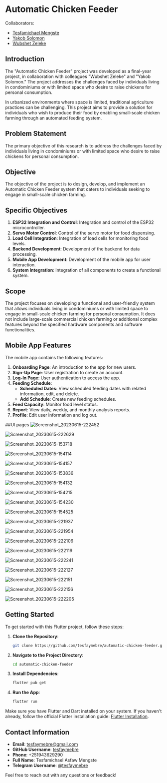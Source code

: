 # Automatic Chicken Feeder

Collaborators:
- [Tesfamichael Mengste](https://github.com/tesfaymebre)
- [Yakob Solomon](https://github.com/yakobsolo)
- [Wubshet Zeleke](https://github.com/wubeZ)

## Introduction

The "Automatic Chicken Feeder" project was developed as a final-year project, in collaboration with colleagues "Wubshet Zeleke" and "Yakob Solomon." The project addresses the challenges faced by individuals living in condominiums or with limited space who desire to raise chickens for personal consumption.

In urbanized environments where space is limited, traditional agriculture practices can be challenging. This project aims to provide a solution for individuals who wish to produce their food by enabling small-scale chicken farming through an automated feeding system.

## Problem Statement

The primary objective of this research is to address the challenges faced by individuals living in condominiums or with limited space who desire to raise chickens for personal consumption.

## Objective

The objective of the project is to design, develop, and implement an Automatic Chicken Feeder system that caters to individuals seeking to engage in small-scale chicken farming.

## Specific Objectives

1. **ESP32 Integration and Control**: Integration and control of the ESP32 microcontroller.
2. **Servo Motor Control**: Control of the servo motor for food dispensing.
3. **Load Cell Integration**: Integration of load cells for monitoring food levels.
4. **Backend Development**: Development of the backend for data processing.
5. **Mobile App Development**: Development of the mobile app for user interaction.
6. **System Integration**: Integration of all components to create a functional system.

## Scope

The project focuses on developing a functional and user-friendly system that allows individuals living in condominiums or with limited space to engage in small-scale chicken farming for personal consumption. It does not include large-scale commercial chicken farming or additional complex features beyond the specified hardware components and software functionalities.

## Mobile App Features

The mobile app contains the following features:

1. **Onboarding Page**: An introduction to the app for new users.
2. **Sign-Up Page**: User registration to create an account.
3. **Log-In Page**: User authentication to access the app.
4. **Feeding Schedule**:
   - **Scheduled Dates**: View scheduled feeding dates with related information, edit, and delete.
   - **Add Schedule**: Create new feeding schedules.
5. **Feed Capacity**: Monitor food level status.
6. **Report**: View daily, weekly, and monthly analysis reports.
7. **Profile**: Edit user information and log out.

##UI pages 
![Screenshot_20230615-222452](https://github.com/tesfaymebre/automatic-chicken-feeder/assets/95352714/2a137c91-f2a1-4def-ac47-b49e6131f01a)

![Screenshot_20230615-222629](https://github.com/tesfaymebre/automatic-chicken-feeder/assets/95352714/5bf2cb81-79f8-471a-93c3-93eb5c8af84e)

![Screenshot_20230615-153718](https://github.com/tesfaymebre/automatic-chicken-feeder/assets/95352714/59b448c1-f3b0-4799-9b6f-e4c7ab7eed50)

![Screenshot_20230615-154114](https://github.com/tesfaymebre/automatic-chicken-feeder/assets/95352714/28f06dcb-a7af-440f-8134-c250754b6fa6)

![Screenshot_20230615-154157](https://github.com/tesfaymebre/automatic-chicken-feeder/assets/95352714/c3164a8b-542e-4372-bf55-15c1a6fb15e4)

![Screenshot_20230615-153836](https://github.com/tesfaymebre/automatic-chicken-feeder/assets/95352714/07a7f1be-7c0c-4bd3-8154-5e88be7ed6a3)

![Screenshot_20230615-154132](https://github.com/tesfaymebre/automatic-chicken-feeder/assets/95352714/8210ec3d-7163-4fa2-9ae9-debee8940b42)

![Screenshot_20230615-154215](https://github.com/tesfaymebre/automatic-chicken-feeder/assets/95352714/5aee5883-1728-4d06-8307-cdcbf928020a)

![Screenshot_20230615-154230](https://github.com/tesfaymebre/automatic-chicken-feeder/assets/95352714/a25cd4c0-1db2-4b59-8825-7cb5fa59b32f)

![Screenshot_20230615-154525](https://github.com/tesfaymebre/automatic-chicken-feeder/assets/95352714/9b10ee66-a13b-4a30-92f7-e5f63fbe7b79)

![Screenshot_20230615-221937](https://github.com/tesfaymebre/automatic-chicken-feeder/assets/95352714/715fcf58-9abe-4eb5-bb9a-1777235f5f76)

![Screenshot_20230615-221954](https://github.com/tesfaymebre/automatic-chicken-feeder/assets/95352714/acef8609-757b-4031-bf12-e8ea25d0065f)

![Screenshot_20230615-222106](https://github.com/tesfaymebre/automatic-chicken-feeder/assets/95352714/43cd848d-4453-4aec-a3e2-f4bfdf6ba6d7)

![Screenshot_20230615-222119](https://github.com/tesfaymebre/automatic-chicken-feeder/assets/95352714/8d3d2435-ffc6-4189-b30e-eaff0832fbc3)

![Screenshot_20230615-222241](https://github.com/tesfaymebre/automatic-chicken-feeder/assets/95352714/4930e91f-3ebb-42c3-a05d-49a439387642)

![Screenshot_20230615-222127](https://github.com/tesfaymebre/automatic-chicken-feeder/assets/95352714/db35737e-a83c-4d20-aec1-b1eaaadc4aff)

![Screenshot_20230615-222151](https://github.com/tesfaymebre/automatic-chicken-feeder/assets/95352714/49b9b6ba-2642-41c4-ad52-4124bd0f1845)

![Screenshot_20230615-222156](https://github.com/tesfaymebre/automatic-chicken-feeder/assets/95352714/575f7b43-b5f2-4649-961b-959f32bc9d17)

![Screenshot_20230615-222205](https://github.com/tesfaymebre/automatic-chicken-feeder/assets/95352714/7643f575-fb6d-443c-85c4-26e2a1ba00e6)


## Getting Started

To get started with this Flutter project, follow these steps:

1. **Clone the Repository**:

   ```bash
   git clone https://github.com/tesfaymebre/automatic-chicken-feeder.git

2. **Navigate to the Project Directory**:
   ```bash
   cd automatic-chicken-feeder
3. **Install Dependencies**:
   ```bash
   flutter pub get
4. **Run the App**:
   ```bash
   flutter run

Make sure you have Flutter and Dart installed on your system. If you haven't already, follow the official Flutter installation guide: [Flutter Installation](https://docs.flutter.dev/get-started/install).

## Contact Information

- **Email**: tesfaymebre@gmail.com
- **GitHub Username**: [tesfaymebre](https://github.com/tesfaymebre)
- **Phone**: +251943629290
- **Full Name**: Tesfamichael Asfaw Mengste
- **Telegram Username**: [@tesfaymebre](https://t.me/tesfaymebre)

Feel free to reach out with any questions or feedback!

